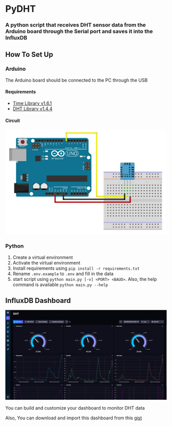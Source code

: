# PyDHT
### A python script that receives DHT sensor data from the Arduino board through the Serial port and saves it into the InfluxDB

## How To Set Up


### Arduino
The Arduino board should be connected to the PC through the USB

#### Requirements
* [Time Library v1.6.1](https://github.com/PaulStoffregen/Time)
* [DHT Library v1.4.4](https://github.com/adafruit/DHT-sensor-library)

#### Circuit
![image](images/bb.png)


### Python
1. Create a virtual environment
2. Activate the virtual environment
3. Install requirements using `pip install -r requirements.txt`
4. Rename `.env.example` to `.env` and fill in the data
5. start script using ```python main.py [-v] <PORT> <BAUD>```. Also, the help command is available ```python main.py --help```

## InfluxDB Dashboard
![image](images/dashboard.png)

You can build and customize your dashboard to monitor DHT data

Also, You can download and import this dashboard from this [gist](https://gist.github.com/iAliF/dbfa4e91931be315a42405d3fe809b6a)
